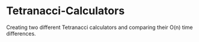 # Tetranacci-Calculators
Creating two different Tetranacci calculators and comparing their O(n) time differences.

